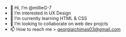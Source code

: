 - 👋 Hi, I’m @millieG-7
- 👀 I’m interested in UX Design
- 🌱 I’m currently learning HTML & CSS
- 💞️ I’m looking to collaborate on web dev projcts 
- 📫 How to reach me > georgiaichimas03@gmail.com

<!---
millieG-7/millieG-7 is a ✨ special ✨ repository because its `README.md` (this file) appears on your GitHub profile.
You can click the Preview link to take a look at your changes.
--->

